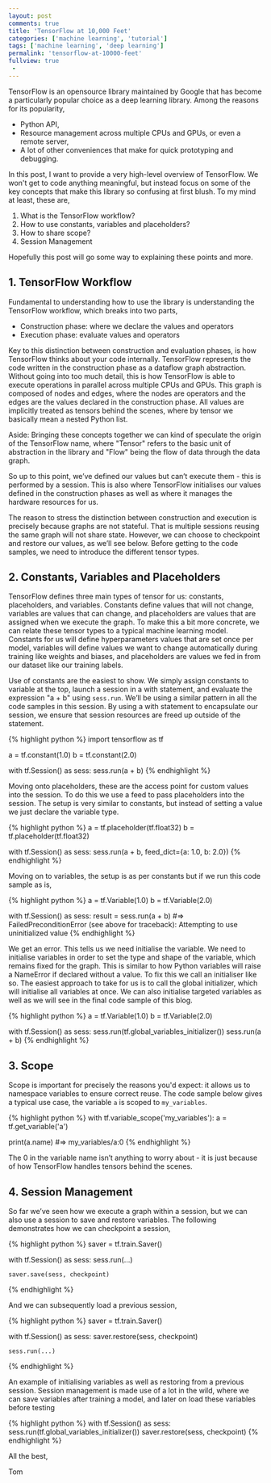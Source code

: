 ```yaml
---
layout: post
comments: true
title: 'TensorFlow at 10,000 Feet'
categories: ['machine learning', 'tutorial']
tags: ['machine learning', 'deep learning']
permalink: 'tensorflow-at-10000-feet'
fullview: true
 -
---
```


TensorFlow is an opensource library maintained by Google that has become a particularly popular choice as a deep learning library. Among the reasons for its popularity,

* Python API,
* Resource management across multiple CPUs and GPUs, or even a remote server,
* A lot of other conveniences that make for quick prototyping and debugging.

In this post, I want to provide a very high-level overview of TensorFlow. We won't get to code anything meaningful, but instead focus on some of the key concepts that make this library so confusing at first blush. To my mind at least, these are,

1. What is the TensorFlow workflow?
2. How to use constants, variables and placeholders?
3. How to share scope?
4. Session Management

Hopefully this post will go some way to explaining these points and more.

## 1. TensorFlow Workflow

Fundamental to understanding how to use the library is understanding the TensorFlow workflow, which breaks into two parts,

* Construction phase: where we declare the values and operators
* Execution phase: evaluate values and operators

Key to this distinction between construction and evaluation phases, is how TensorFlow thinks about your code internally. TensorFlow represents the code written in the construction phase as a dataflow graph abstraction. Without going into too much detail, this is how TensorFlow is able to execute operations in parallel across multiple CPUs and GPUs. This graph is composed of nodes and edges, where the nodes are operators and the edges are the values declared in the construction phase. All values are implicitly treated as tensors behind the scenes, where by tensor we basically mean a nested Python list.

Aside: Bringing these concepts together we can kind of speculate the origin of the TensorFlow name, where "Tensor" refers to the basic unit of abstraction in the library and "Flow" being the flow of data through the data graph.

So up to this point, we’ve defined our values but can’t execute them - this is performed by a session. This is also where TensorFlow initialises our values defined in the construction phases as well as where it manages the hardware resources for us.

The reason to stress the distinction between construction and execution is precisely because graphs are not stateful. That is multiple sessions reusing the same graph will not share state. However, we can choose to checkpoint and restore our values, as we’ll see below. Before getting to the code samples, we need to introduce the different tensor types.

## 2. Constants, Variables and Placeholders

TensorFlow defines three main types of tensor for us: constants, placeholders, and variables. Constants define values that will not change, variables are values that can change, and placeholders are values that are assigned when we execute the graph. To make this a bit more concrete, we can relate these tensor types to a typical machine learning model. Constants for us will define hyperparameters values that are set once per model, variables will define values we want to change automatically during training like weights and biases, and placeholders are values we fed in from our dataset like our training labels.

Use of constants are the easiest to show. We simply assign constants to variable at the top, launch a session in a with statement, and evaluate the expression "a + b" using `sess.run`. We’ll be using a similar pattern in all the code samples in this session. By using a with statement to encapsulate our session, we ensure that session resources are freed up outside of the statement.

{% highlight python %}
import tensorflow as tf

a = tf.constant(1.0)
b = tf.constant(2.0)

with tf.Session() as sess:
    sess.run(a + b)
{% endhighlight %}

Moving onto placeholders, these are the access point for custom values into the session. To do this we use a feed to pass placeholders into the session. The setup is very similar to constants, but instead of setting a value we just declare the variable type.

{% highlight python %}
a = tf.placeholder(tf.float32)
b = tf.placeholder(tf.float32)

with tf.Session() as sess:
    sess.run(a + b, feed_dict={a: 1.0, b: 2.0})
{% endhighlight %}

Moving on to variables, the setup is as per constants but if we run this code sample as is,

{% highlight python %}
a = tf.Variable(1.0)
b = tf.Variable(2.0)

with tf.Session() as sess:
    result = sess.run(a + b)
#=> FailedPreconditionError (see above for traceback): Attempting to use uninitialized value
{% endhighlight %}

We get an error. This tells us we need initialise the variable. We need to initialise variables in order to set the type and shape of the variable, which remains fixed for the graph. This is similar to how Python variables will raise a NameError if declared without a value. To fix this we call an initialiser like so. The easiest approach to take for us is to call the global initializer, which will initialise all variables at once. We can also initialise targeted variables as well as we will see in the final code sample of this blog.

{% highlight python %}
a = tf.Variable(1.0)
b = tf.Variable(2.0)

with tf.Session() as sess:
    sess.run(tf.global_variables_initializer())
    sess.run(a + b)
{% endhighlight %}

## 3. Scope

Scope is important for precisely the reasons you'd expect: it allows us to namespace variables to ensure correct reuse. The code sample below gives a typical use case, the variable `a` is scoped to `my_variables`.

{% highlight python %}
with tf.variable_scope('my_variables'):
  a = tf.get_variable('a')

print(a.name) #=> my_variables/a:0
{% endhighlight %}

The 0 in the variable name isn’t anything to worry about - it is just because of how TensorFlow handles tensors behind the scenes.

## 4. Session Management

So far we’ve seen how we execute a graph within a session, but we can also use a session to save and restore variables. The following demonstrates how we can checkpoint a session,

{% highlight python %}
saver = tf.train.Saver()

with tf.Session() as sess:
	sess.run(...)

	saver.save(sess, checkpoint)
{% endhighlight %}

And we can subsequently load a previous session,

{% highlight python %}
saver = tf.train.Saver()

with tf.Session() as sess:
	saver.restore(sess, checkpoint)

	sess.run(...)
{% endhighlight %}

An example of initialising variables as well as restoring from a previous session. Session management is made use of a lot in the wild, where we can save variables after training a model, and later on load these variables before testing

{% highlight python %}
with tf.Session() as sess: 
sess.run(tf.global_variables_initializer())
saver.restore(sess, checkpoint)
{% endhighlight %}

All the best,

Tom
